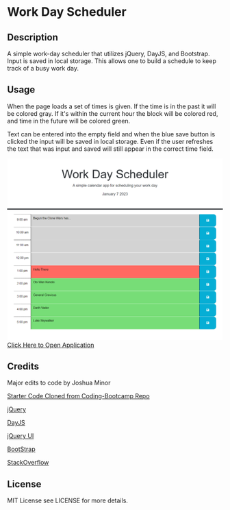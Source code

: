 # Work Day Scheduler

## Description

A simple work-day scheduler that utilizes jQuery, DayJS, and Bootstrap. Input is saved in local storage. 
This allows one to build a schedule to keep track of a busy work day.


## Usage

When the page loads a set of times is given. If the time is in the past it will be colored gray.
If it's within the current hour the block will be colored red, and time in the future will be colored green.

Text can be entered into the empty field and when the blue save button is clicked the input will be saved in local storage.
Even if the user refreshes the text that was input and saved will still appear in the correct time field.


![Screenshot of the application](Assets/Images/screenshot.png)
[Click Here to Open Application](https://jminor90.github.io/workday-scheduler/)

## Credits

Major edits to code by Joshua Minor

[Starter Code Cloned from Coding-Bootcamp Repo](https://github.com/coding-boot-camp/crispy-octo-meme)

[jQuery](https://jquery.com/)

[DayJS](https://day.js.org/)

[jQuery UI](https://jqueryui.com/)

[BootStrap](https://getbootstrap.com/)

[StackOverflow](https://stackoverflow.com/)



## License

MIT License see LICENSE for more details.
